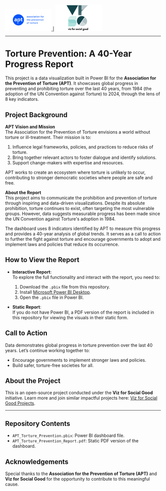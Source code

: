 <a href="https://www.apt.ch/">
  <img src="https://github.com/quincywambui/Data-Visualisation-Projects/blob/main/Reports-Dashboards/Images/apt_logo_en_pos_pantone.jpg" alt="APT logo" width="150"/>
</a>
|
<a href="https://www.vizforsocialgood.com/">
  <img src="https://github.com/quincywambui/Data-Visualisation-Projects/blob/main/Reports-Dashboards/Images/VFSG%20logo%20square%20for%20light%20background.png" alt="VFSG logo" width="150"/>
</a>

------------------------------------------------------------------------------------------------------------------------------------------

# Torture Prevention: A 40-Year Progress Report

This project is a data visualization built in Power BI for the **Association for the Prevention of Torture (APT)**. It showcases global progress in preventing and prohibiting torture over the last 40 years, from 1984 (the adoption of the UN Convention against Torture) to 2024, through the lens of 8 key indicators.

## Project Background

**APT Vision and Mission**  
The Association for the Prevention of Torture envisions a world without torture or ill-treatment. Their mission is to:
1. Influence legal frameworks, policies, and practices to reduce risks of torture.
2. Bring together relevant actors to foster dialogue and identify solutions.
3. Support change-makers with expertise and resources.

APT works to create an ecosystem where torture is unlikely to occur, contributing to stronger democratic societies where people are safe and free.

**About the Report**  
This project aims to communicate the prohibition and prevention of torture through inspiring and data-driven visualizations. Despite its absolute prohibition, torture continues to exist, often targeting the most vulnerable groups. However, data suggests measurable progress has been made since the UN Convention against Torture's adoption in 1984. 

The dashboard uses 8 indicators identified by APT to measure this progress and provides a 40-year analysis of global trends. It serves as a call to action to further the fight against torture and encourage governments to adopt and implement laws and policies that reduce its occurrence.

## How to View the Report

- **Interactive Report**:  
  To explore the full functionality and interact with the report, you need to:
  1. Download the `.pbix` file from this repository.
  2. Install [Microsoft Power BI Desktop](https://powerbi.microsoft.com/).
  3. Open the `.pbix` file in Power BI.

- **Static Report**:  
  If you do not have Power BI, a PDF version of the report is included in this repository for viewing the visuals in their static form.

## Call to Action  
Data demonstrates global progress in torture prevention over the last 40 years. Let’s continue working together to:
- Encourage governments to implement stronger laws and policies.
- Build safer, torture-free societies for all.

## About the Project  
This is an open-source project conducted under the **Viz for Social Good** initiative. Learn more and join similar impactful projects here: [Viz for Social Good Projects](https://www.vizforsocialgood.com/join-a-project/2024/7/26/apt).

---

## Repository Contents
- `APT_Torture_Prevention.pbix`: Power BI dashboard file.
- `APT_Torture_Prevention_Report.pdf`: Static PDF version of the dashboard.

## Acknowledgements
Special thanks to the **Association for the Prevention of Torture (APT)** and **Viz for Social Good** for the opportunity to contribute to this meaningful cause.
